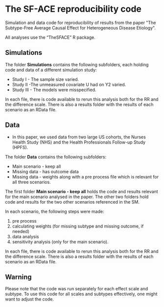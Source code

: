 #  The SF-ACE reproducibility code 
Simulation and data code for reproducibility of results from the paper "The Subtype-Free Average Causal Effect for Heterogeneous Disease Etiology". 

All analyses use the “TheSFACE” R package. 

## Simulations 

The folder **Simulations** contains the following subfolders, each holding code and data of a different simulation study: 

- Study I - The sample size varied. 
- Study II -The unmeasured covariate U had on Y2 varied.
- Study III - The models were misspecified. 

In each file, there is code available to rerun this analysis both for the RR and the difference scale. 
There is also a results folder with the results of each scenario as an RData file. 


## Data

- In this paper, we used data from two large US cohorts, the  Nurses Health Study (NHS) and the Health Professionals Follow-up Study (HPFS). 

The folder **Data** contains the following subfolders: 
-  Main scenario - keep all
- Missing data - has outcome data
- Missing data - weights 
along with a pre process file which is relevant for all three scenarios. 

The first folder **Main scenario - keep all** holds the code and results relevant for the main scenario analysed in the paper. The other two folders hold code and results for the two other scenarios referenced in the SM. 

In each scenario, the following steps were made: 
1. pre process 
2. calculating weights (for missing subtype and missing outcome, if needed) 
3. data analysis 
4. sensitivity analysis (only for the main scenario). 

In each file, there is code available to rerun this analysis both for the RR and the difference scale. 
There is also a results folder with the results of each scenario as an RData file. 

## Warning 

Please note that the code was run separately for each effect scale and subtype. To use this code for all scales and subtypes effectively, one might want to adjust the code. 